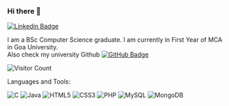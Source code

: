 ### Hi there 👋

[![Linkedin Badge](https://img.shields.io/badge/-Omkar-blue?style=flat-square&logo=Linkedin&logoColor=white&link=https://www.linkedin.com/in/omkar-s-25a071219/)](https://www.linkedin.com/in/omkar-s-25a071219/)

I am a BSc Computer Science graduate. I am currently in First Year of MCA in Goa University. <br />
Also check my university Github [![GitHub Badge](https://img.shields.io/badge/-Omkar_Savoikar-black?style=flat-square&logo=GitHub&logoColor=white&link=https://github.com/Omkar-Savoikar/)](https://github.com/Omkar-Savoikar)

![Visitor Count](https://profile-counter.glitch.me/OmkarSavoikar/count.svg)

Languages and Tools:

<img alt="C" src="https://img.shields.io/badge/-C-blue?style=flat-square&logo=C&logoColor=white"/> <img alt="Java" src="https://img.shields.io/badge/java-%23ED8B00.svg?style=flat-square&logo=java&logoColor=white"/> <img alt="HTML5" src="https://img.shields.io/badge/html5-%23E34F26.svg?style=flat-square&logo=html5&logoColor=white"/> <img alt="CSS3" src="https://img.shields.io/badge/css3-%231572B6.svg?style=flat-square&logo=css3&logoColor=white"/> <img alt="PHP" src="https://img.shields.io/badge/php-%23777BB4.svg?style=flat-square&logo=php&logoColor=white"/> <img alt="MySQL" src="https://img.shields.io/badge/mysql-%2300f.svg?style=flat-square&logo=mysql&logoColor=white"/> <img alt="MongoDB" src ="https://img.shields.io/badge/MongoDB-%234ea94b.svg?style=flat-square&logo=mongodb&logoColor=white"/>

<!--
**OmkarSavoikar/OmkarSavoikar** is a ✨ _special_ ✨ repository because its `README.md` (this file) appears on your GitHub profile.

Here are some ideas to get you started:

- 🔭 I’m currently working on ...
- 🌱 I’m currently learning ...
- 👯 I’m looking to collaborate on ...
- 🤔 I’m looking for help with ...
- 💬 Ask me about ...
- 📫 How to reach me: ...
- 😄 Pronouns: ...
- ⚡ Fun fact: ...

<img alt="Adobe XD" src="https://img.shields.io/badge/adobexd-%23FF26BE.svg?style=flat-square&logo=adobexd&logoColor=white"/> 
<img alt="Figma" src="https://img.shields.io/badge/figma-%23F24E1E.svg?style=flat-square&logo=figma&logoColor=white"/> 
<img alt="Bootstrap" src="https://img.shields.io/badge/bootstrap-%23563D7C.svg?style=flat-square&logo=bootstrap&logoColor=white"/> 
<img alt="React" src="https://img.shields.io/badge/react-%2320232a.svg?style=flat-square&logo=react&logoColor=%2361DAFB"/> 
<img alt="Angular" src="https://img.shields.io/badge/angular-%23DD0031.svg?flat-square&logo=angular&logoColor=white"/> 
<img alt="Azure" src="https://img.shields.io/badge/azure-%230072C6.svg?style=flat-square&logo=azure-devops&logoColor=white"/> 
<img alt="NodeJS" src="https://img.shields.io/badge/node.js-%2343853D.svg?style=flat-square&logo=node-dot-js&logoColor=white"/> 
-->
